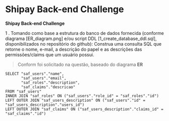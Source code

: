 # __Shipay Back-end Challenge__
**Shipay Back-end Challenge**


1 .  Tomando como base a estrutura do banco de dados fornecida (conforme diagrama [ER_diagram.png] e/ou script DDL [1_create_database_ddl.sql], disponibilizados no repositório do github): Construa uma consulta SQL que retorne o nome, e-mail, a descrição do papel e as descrições das permissões/claims que um usuário possui.

> Conform foi solicitado na 
>  questão, baseado do diagrama 
>  **ER** 

```
SELECT "saf_users"."name",
       "saf_users"."email",
       "saf_roles"."description",
       "saf_claims"."descricao"
FROM "saf_users"
INNER JOIN "saf_roles" ON ("saf_users"."role_id" = "saf_roles"."id")
LEFT OUTER JOIN "saf_users_description" ON ("saf_users"."id" = "saf_users_description"."users_id")
LEFT OUTER JOIN "saf_claims" ON ("saf_users_description"."claims_id" = "saf_claims"."id")
```


